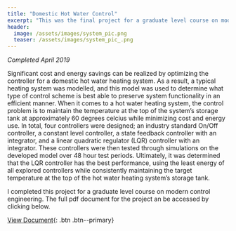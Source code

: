 ```yaml
---
title: "Domestic Hot Water Control"
excerpt: "This was the final project for a graduate level course on modern control engineering."
header:
  image: /assets/images/system_pic.png
  teaser: /assets/images/system_pic_.png
---
```

*Completed April 2019*

Significant cost and energy savings can be realized by optimizing the controller for a domestic hot water heating system. As a result, a typical heating system was modelled, and this model was used to determine what type of control scheme is best able to preserve system functionality in an efficient manner. When it comes to a hot water heating system, the control problem is to maintain the temperature at the top of the system’s storage tank at approximately 60 degrees celcius while minimizing cost and energy use. In total, four controllers were designed; an industry standard On/Off controller, a constant level controller, a state feedback controller with an integrator, and a linear quadratic regulator (LQR) controller with an integrator. These controllers were then tested through simulations on the developed model over 48 hour test periods. Ultimately, it was determined that the LQR controller has the best performance, using the least energy of all explored controllers while consistently maintaining the target temperature at the top of the hot water heating system’s storage tank.

I completed this project for a graduate level course on modern control engineering. The full pdf document for the project an be accessed by clicking below.

[View Document](/projects/JacobMorrison_DomesticHotWaterControl.pdf){: .btn .btn--primary}